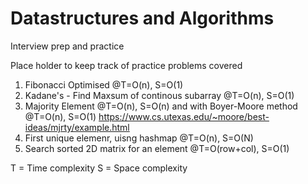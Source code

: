 # Datastructures and Algorithms
Interview prep and practice

Place holder to keep track of practice problems covered

1. Fibonacci Optimised @T=O(n), S=O(1)
2. Kadane's - Find Maxsum of continous subarray @T=O(n), S=O(1)
3. Majority Element @T=O(n), S=O(n) and with Boyer-Moore method @T=O(n), S=O(1)
   https://www.cs.utexas.edu/~moore/best-ideas/mjrty/example.html
4. First unique elemenr, uisng hashmap @T=O(n), S=O(N)
5. Search sorted 2D matrix for an element @T=O(row+col), S=O(1) 

T = Time complexity
S = Space complexity
